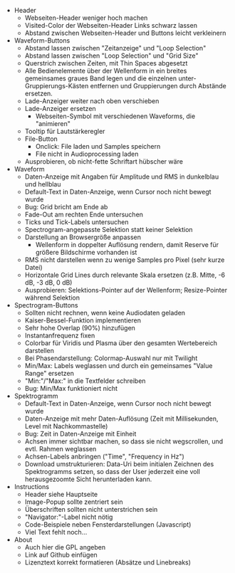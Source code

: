 - Header
  - Webseiten-Header weniger hoch machen
  - Visited-Color der Webseiten-Header Links schwarz lassen
  - Abstand zwischen Webseiten-Header und Buttons leicht verkleinern
- Waveform-Buttons
  - Abstand lassen zwischen "Zeitanzeige" und "Loop Selection"
  - Abstand lassen zwischen "Loop Selection" und "Grid Size"
  - Querstrich zwischen Zeiten, mit Thin Spaces abgesetzt
  - Alle Bedienelemente über der Wellenform in ein breites gemeinsames graues Band legen und die einzelnen unter-Gruppierungs-Kästen entfernen und Gruppierungen durch Abstände ersetzen.
  - Lade-Anzeiger weiter nach oben verschieben
  - Lade-Anzeiger ersetzen
    - Webseiten-Symbol mit verschiedenen Waveforms, die "animieren"
  - Tooltip für Lautstärkeregler
  - File-Button
    - Onclick: File laden und Samples speichern
    - File nicht in Audioprocessing laden
  - Ausprobieren, ob nicht-fette Schriftart hübscher wäre
- Waveform
  - Daten-Anzeige mit Angaben für Amplitude und RMS in dunkelblau und hellblau
  - Default-Text in Daten-Anzeige, wenn Cursor noch nicht bewegt wurde
  - Bug: Grid bricht am Ende ab
  - Fade-Out am rechten Ende untersuchen
  - Ticks und Tick-Labels untersuchen
  - Spectrogram-angepasste Selektion statt keiner Selektion
  - Darstellung an Browsergröße anpassen
    - Wellenform in doppelter Auflösung rendern, damit Reserve für größere Bildschirme vorhanden ist
  - RMS nicht darstellen wenn zu wenige Samples pro Pixel (sehr kurze Datei)
  - Horizontale Grid Lines durch relevante Skala ersetzen (z.B. Mitte, -6 dB, -3 dB, 0 dB)
  - Ausprobieren: Selektions-Pointer auf der Wellenform; Resize-Pointer während Selektion
- Spectrogram-Buttons
  - Sollten nicht rechnen, wenn keine Audiodaten geladen
  - Kaiser-Bessel-Funktion implementieren
  - Sehr hohe Overlap (90%) hinzufügen
  - Instantanfrequenz fixen
  - Colorbar für Viridis und Plasma über den gesamten Wertebereich darstellen
  - Bei Phasendarstellung: Colormap-Auswahl nur mit Twilight
  - Min/Max: Labels weglassen und durch ein gemeinsames "Value Range" ersetzen
  - "Min:"/"Max:" in die Textfelder schreiben
  - Bug: Min/Max funktioniert nicht
- Spektrogramm
  - Default-Text in Daten-Anzeige, wenn Cursor noch nicht bewegt wurde
  - Daten-Anzeige mit mehr Daten-Auflösung (Zeit mit Millisekunden, Level mit Nachkommastelle)
  - Bug: Zeit in Daten-Anzeige mit Einheit
  - Achsen immer sichtbar machen, so dass sie nicht wegscrollen, und evtl. Rahmen weglassen
  - Achsen-Labels anbringen ("Time", "Frequency in Hz")
  - Download umstrukturieren: Data-Uri beim initialen Zeichnen des Spektrogramms setzen, so dass der User jederzeit eine voll herausgezoomte Sicht herunterladen kann.
- Instructions
  - Header siehe Hauptseite
  - Image-Popup sollte zentriert sein
  - Überschriften sollten nicht unterstrichen sein
  - "Navigator:"-Label nicht nötig
  - Code-Beispiele neben Fensterdarstellungen (Javascript)
  - Viel Text fehlt noch...
- About
  - Auch hier die GPL angeben
  - Link auf Github einfügen
  - Lizenztext korrekt formatieren (Absätze und Linebreaks)
